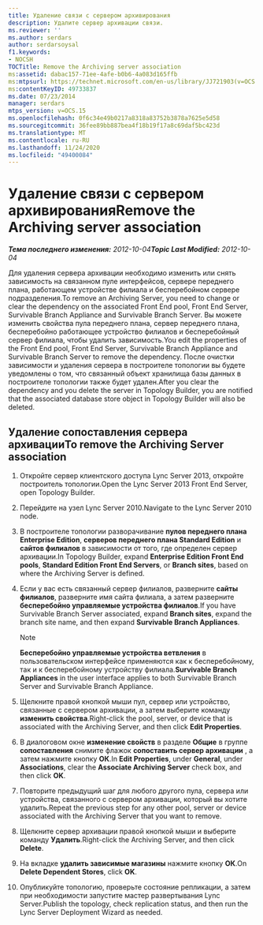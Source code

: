 ```yaml
---
title: Удаление связи с сервером архивирования
description: Удалите сервер архивации связи.
ms.reviewer: ''
ms.author: serdars
author: serdarsoysal
f1.keywords:
- NOCSH
TOCTitle: Remove the Archiving server association
ms:assetid: dabac157-71ee-4afe-b0b6-4a083d165ffb
ms:mtpsurl: https://technet.microsoft.com/en-us/library/JJ721903(v=OCS.15)
ms:contentKeyID: 49733837
ms.date: 07/23/2014
manager: serdars
mtps_version: v=OCS.15
ms.openlocfilehash: 0f6c34e49b0217a8318a83752b3878a7625e5d58
ms.sourcegitcommit: 36fee89bb887bea4f18b19f17a8c69daf5bc423d
ms.translationtype: MT
ms.contentlocale: ru-RU
ms.lasthandoff: 11/24/2020
ms.locfileid: "49400084"
---
```

# <a name="remove-the-archiving-server-association"></a><span data-ttu-id="8ea03-103">Удаление связи с сервером архивирования</span><span class="sxs-lookup"><span data-stu-id="8ea03-103">Remove the Archiving server association</span></span>

<div data-xmlns="http://www.w3.org/1999/xhtml">

<div class="topic" data-xmlns="http://www.w3.org/1999/xhtml" data-msxsl="urn:schemas-microsoft-com:xslt" data-cs="https://msdn.microsoft.com/">

<div data-asp="https://msdn2.microsoft.com/asp">



</div>

<div id="mainSection">

<div id="mainBody"><span data-ttu-id="8ea03-104">

<span> </span></span><span class="sxs-lookup"><span data-stu-id="8ea03-104">

<span> </span></span></span>

<span data-ttu-id="8ea03-105">_**Тема последнего изменения:** 2012-10-04_</span><span class="sxs-lookup"><span data-stu-id="8ea03-105">_**Topic Last Modified:** 2012-10-04_</span></span>

<span data-ttu-id="8ea03-106">Для удаления сервера архивации необходимо изменить или снять зависимость на связанном пуле интерфейсов, сервере переднего плана, работающем устройстве филиала и бесперебойном сервере подразделения.</span><span class="sxs-lookup"><span data-stu-id="8ea03-106">To remove an Archiving Server, you need to change or clear the dependency on the associated Front End pool, Front End Server, Survivable Branch Appliance and Survivable Branch Server.</span></span> <span data-ttu-id="8ea03-107">Вы можете изменить свойства пула переднего плана, сервер переднего плана, бесперебойно работающее устройство филиалов и бесперебойный сервер филиала, чтобы удалить зависимость.</span><span class="sxs-lookup"><span data-stu-id="8ea03-107">You edit the properties of the Front End pool, Front End Server, Survivable Branch Appliance and Survivable Branch Server to remove the dependency.</span></span> <span data-ttu-id="8ea03-108">После очистки зависимости и удаления сервера в построителе топологии вы будете уведомлены о том, что связанный объект хранилища базы данных в построителе топологии также будет удален.</span><span class="sxs-lookup"><span data-stu-id="8ea03-108">After you clear the dependency and you delete the server in Topology Builder, you are notified that the associated database store object in Topology Builder will also be deleted.</span></span>

<div>

## <a name="to-remove-the-archiving-server-association"></a><span data-ttu-id="8ea03-109">Удаление сопоставления сервера архивации</span><span class="sxs-lookup"><span data-stu-id="8ea03-109">To remove the Archiving Server association</span></span>

1.  <span data-ttu-id="8ea03-110">Откройте сервер клиентского доступа Lync Server 2013, откройте построитель топологии.</span><span class="sxs-lookup"><span data-stu-id="8ea03-110">Open the Lync Server 2013 Front End Server, open Topology Builder.</span></span>

2.  <span data-ttu-id="8ea03-111">Перейдите на узел Lync Server 2010.</span><span class="sxs-lookup"><span data-stu-id="8ea03-111">Navigate to the Lync Server 2010 node.</span></span>

3.  <span data-ttu-id="8ea03-112">В построителе топологии разворачивание **пулов переднего плана Enterprise Edition**, **серверов переднего плана Standard Edition** и **сайтов филиалов** в зависимости от того, где определен сервер архивации.</span><span class="sxs-lookup"><span data-stu-id="8ea03-112">In Topology Builder, expand **Enterprise Edition Front End pools**, **Standard Edition Front End Servers**, or **Branch sites**, based on where the Archiving Server is defined.</span></span>

4.  <span data-ttu-id="8ea03-113">Если у вас есть связанный сервер филиалов, разверните **сайты филиалов**, разверните имя сайта филиала, а затем разверните **бесперебойно управляемые устройства филиалов**.</span><span class="sxs-lookup"><span data-stu-id="8ea03-113">If you have Survivable Branch Server associated, expand **Branch sites**, expand the branch site name, and then expand **Survivable Branch Appliances**.</span></span>
    
    <div>
    

    > [!NOTE]  
    > <span data-ttu-id="8ea03-114"><STRONG>Бесперебойно управляемые устройства ветвления</STRONG> в пользовательском интерфейсе применяются как к бесперебойному, так и к бесперебойному устройству филиала.</span><span class="sxs-lookup"><span data-stu-id="8ea03-114"><STRONG>Survivable Branch Appliances</STRONG> in the user interface applies to both Survivable Branch Server and Survivable Branch Appliance.</span></span>

    
    </div>

5.  <span data-ttu-id="8ea03-115">Щелкните правой кнопкой мыши пул, сервер или устройство, связанные с сервером архивации, а затем выберите команду **изменить свойства**.</span><span class="sxs-lookup"><span data-stu-id="8ea03-115">Right-click the pool, server, or device that is associated with the Archiving Server, and then click **Edit Properties**.</span></span>

6.  <span data-ttu-id="8ea03-116">В диалоговом окне **изменение свойств** в разделе **Общие** в группе **сопоставления** снимите флажок **сопоставить сервер архивации** , а затем нажмите кнопку **ОК**.</span><span class="sxs-lookup"><span data-stu-id="8ea03-116">In **Edit Properties**, under **General**, under **Associations**, clear the **Associate Archiving Server** check box, and then click **OK**.</span></span>

7.  <span data-ttu-id="8ea03-117">Повторите предыдущий шаг для любого другого пула, сервера или устройства, связанного с сервером архивации, который вы хотите удалить.</span><span class="sxs-lookup"><span data-stu-id="8ea03-117">Repeat the previous step for any other pool, server or device associated with the Archiving Server that you want to remove.</span></span>

8.  <span data-ttu-id="8ea03-118">Щелкните сервер архивации правой кнопкой мыши и выберите команду **Удалить**.</span><span class="sxs-lookup"><span data-stu-id="8ea03-118">Right-click the Archiving Server, and then click **Delete**.</span></span>

9.  <span data-ttu-id="8ea03-119">На вкладке **удалить зависимые магазины** нажмите кнопку **ОК**.</span><span class="sxs-lookup"><span data-stu-id="8ea03-119">On **Delete Dependent Stores**, click **OK**.</span></span>

10. <span data-ttu-id="8ea03-120">Опубликуйте топологию, проверьте состояние репликации, а затем при необходимости запустите мастер развертывания Lync Server.</span><span class="sxs-lookup"><span data-stu-id="8ea03-120">Publish the topology, check replication status, and then run the Lync Server Deployment Wizard as needed.</span></span>

<span data-ttu-id="8ea03-121"></div>

</div>

<span> </span>

</div>

</div>

</span><span class="sxs-lookup"><span data-stu-id="8ea03-121"></div>

</div>

<span> </span>

</div>

</div>

</span></span></div>

